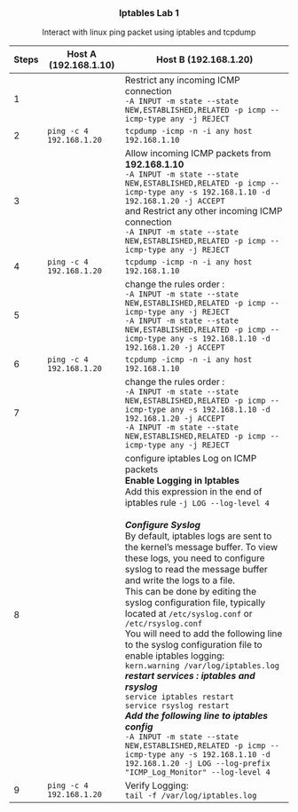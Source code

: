 <br />
<div align="center">
  <h3 align="center">Iptables Lab 1</h3>
  <p align="center">Interact with linux ping packet using iptables and tcpdump<br>
</div>


| Steps | Host A (192.168.1.10) | Host B (192.168.1.20) |
| --- | --- | --- |
|1| 						 | Restrict any incoming ICMP connection <br> `-A INPUT -m state --state NEW,ESTABLISHED,RELATED -p icmp --icmp-type any -j REJECT`
|2| `ping -c 4 192.168.1.20` | `tcpdump -icmp -n -i any host 192.168.1.10` |
|3| 						 | Allow incoming ICMP packets from **192.168.1.10** <br>`-A INPUT -m state --state NEW,ESTABLISHED,RELATED -p icmp --icmp-type any -s 192.168.1.10 -d 192.168.1.20 -j ACCEPT` <br> and Restrict any other incoming ICMP connection <br> `-A INPUT -m state --state NEW,ESTABLISHED,RELATED -p icmp --icmp-type any -j REJECT` |
|4| `ping -c 4 192.168.1.20` | `tcpdump -icmp -n -i any host 192.168.1.10` |
|5| 						 | change the rules order : <br>`-A INPUT -m state --state NEW,ESTABLISHED,RELATED -p icmp --icmp-type any -j REJECT` <br>`-A INPUT -m state --state NEW,ESTABLISHED,RELATED -p icmp --icmp-type any -s 192.168.1.10 -d 192.168.1.20 -j ACCEPT` |
|6| `ping -c 4 192.168.1.20` | `tcpdump -icmp -n -i any host 192.168.1.10` |
|7| 						 | change the rules order : <br>`-A INPUT -m state --state NEW,ESTABLISHED,RELATED -p icmp --icmp-type any -s 192.168.1.10 -d 192.168.1.20 -j ACCEPT` <br>`-A INPUT -m state --state NEW,ESTABLISHED,RELATED -p icmp --icmp-type any -j REJECT` |
|8| 						 | configure iptables Log on ICMP packets <br>****Enable Logging in Iptables****<br>Add this expression in the end of iptables rule `-j LOG --log-level 4`<br><br>***Configure Syslog***<br>By default, iptables logs are sent to the kernel’s message buffer. To view these logs, you need to configure syslog to read the message buffer and write the logs to a file. <br>This can be done by editing the syslog configuration file, typically located at `/etc/syslog.conf` or `/etc/rsyslog.conf`<br>You will need to add the following line to the syslog configuration file to enable iptables logging:<br>`kern.warning /var/log/iptables.log`<br>***restart services : iptables and rsyslog***<br>`service iptables restart`<br>`service rsyslog restart`<br>***Add the following line to iptables config***<br>`-A INPUT -m state --state NEW,ESTABLISHED,RELATED -p icmp --icmp-type any -s 192.168.1.10 -d 192.168.1.20 -j LOG --log-prefix "ICMP_Log_Monitor" --log-level 4` |
|9| `ping -c 4 192.168.1.20` | Verify Logging: <br>`tail -f /var/log/iptables.log ` |

